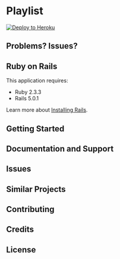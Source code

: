 Playlist
================

[![Deploy to Heroku](https://www.herokucdn.com/deploy/button.png)](https://heroku.com/deploy)


Problems? Issues?
-----------

Ruby on Rails
-------------

This application requires:

- Ruby 2.3.3
- Rails 5.0.1

Learn more about [Installing Rails](http://railsapps.github.io/installing-rails.html).

Getting Started
---------------

Documentation and Support
-------------------------

Issues
-------------

Similar Projects
----------------

Contributing
------------

Credits
-------

License
-------
